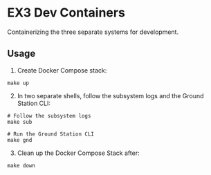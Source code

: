 # EX3 Dev Containers

Containerizing the three separate systems for development.


## Usage

1. Create Docker Compose stack:

```
make up
```

2. In two separate shells, follow the subsystem logs and the Ground Station CLI:

```
# Follow the subsystem logs
make sub
```

```
# Run the Ground Station CLI
make gnd
```

3. Clean up the Docker Compose Stack after:

```
make down
```
